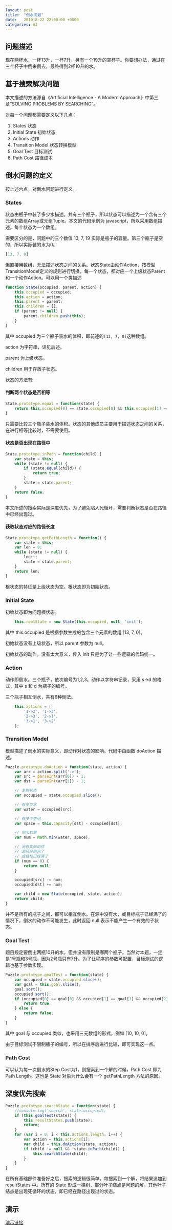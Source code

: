 ```yaml
---
layout: post
title:  "倒水问题"
date:   2019-8-22 22:00:00 +0800
categories: AI
---
```


## 问题描述

现在两杯水，一杯13升，一杯7升，另有一个19升的空杯子。你要想办法，通过在三个杯子中倒来倒去，最终得到2杯10升的水。

## 基于搜索解决问题

本文描述的方法源自《Artificial Intelligence - A Modern Approach》中第三章“SOLVING PROBLEMS BY SEARCHING”。

对每一个问题都需要定义以下几点：

1. States 状态
2. Initial State 初始状态
3. Actions 动作
4. Transition Model 状态转换模型
5. Goal Test 目标测试
6. Path Cost 路径成本

## 倒水问题的定义

按上述六点，对倒水问题进行定义。

### States

状态由瓶子中装了多少水描述。共有三个瓶子，所以状态可以描述为一个含有三个元素的数组Array或元组Tuple。本文的代码示例为 javascript，所以采用数组描述。每个状态为一个数组。

需要区分的是，问题中的三个数值 13, 7, 19 实际是瓶子的容量。第三个瓶子是空的，所以实际装的水为0。

```js
[13, 7, 0]
```

但直接用数组，无法描述状态之间的关系。状态State由动作Action，按模型TransitionModel定义的规则进行切换，每一个状态，都对应一个上级状态Parent和一个动作Action。可以用一个类描述

```js
function State(occupied, parent, action) {
    this.occupied = occupied;
    this.action = action;
    this.parent = parent;
    this.children = [];
    if (parent != null) {
        parent.children.push(this);
    }
}
```

其中 occupied 为三个瓶子装水的体积，即前述的`[13, 7, 0]`这种数组。

action 为字符串，详见后述。

parent 为上级状态。

children 用于存放子状态。

状态的方法有:

#### 判断两个状态是否相等
```js
State.prototype.equal = function(state) {
    return this.occupied[0] == state.occupied[0] && this.occupied[1] == state.occupied[1] && this.occupied[2] == state.occupied[2];
}
```
只需要比较三个瓶子装水的体积。状态的其他成员主要用于描述状态之间的关系，在进行相等比较时，不需要使用。

#### 状态是否出现在路径中
```js
State.prototype.inPath = function(child) {
    var state = this;
    while (state != null) {
        if (state.equal(child)) {
            return true;
        }
        state = state.parent;
    }
    return false;
}
```
本文所述的搜索实际是深度优先，为了避免陷入死循环，需要判断状态是否在路径中已经出现过。

#### 获取状态对应的路径长度
```js
State.prototype.getPathLength = function() {
    var state = this;
    var len = 0;
    while (state != null) {
        len++;
        state = state.parent;
    }
    return len;
}
```
根状态的特征是上级状态为空。根状态即为初始状态。

### Initial State

初始状态即为问题根状态。
```js
    this.rootState = new State(this.occupied, null, 'init');
```
其中 this.occupied 是根据参数生成的包含三个元素的数组 [13, 7, 0]。

初始状态没有上级状态，所以 parent 参数为 null。

初始状态的动作，没有太大意义，传入 init 只是为了让一些逻辑的代码统一。

### Action

动作即倒水。三个瓶子，依次编号为1,2,3。动作以字符串记录，采用 s->d 的格式，其中 s 和 d 为瓶子的编号。

三个瓶子相互倒水，共有6种倒法。

```js
    this.actions = [
        '1->2', '1->3',
        '2->3', '2->1',
        '3->1', '3->2'
    ];
```

### Transition Model

模型描述了倒水的实际意义，即动作对状态的影响。代码中由函数 doAction 描述。
```js
Puzzle.prototype.doAction = function(state, action) {
    var arr = action.split('->');
    var src = parseInt(arr[0]) - 1;
    var dst = parseInt(arr[1]) - 1;

    // 复制状态
    var occupied = state.occupied.slice();

    // 有多少水
    var water = occupied[src];

    // 有多少空间
    var space = this.capacity[dst] - occupied[dst];

    // 倒水的量
    var num = Math.min(water, space);

    // 没有实际动作
    // 源已经倒光了
    // 或目标已经满了
    if (num == 0) {
        return null;
    }

    occupied[src] -= num;
    occupied[dst] += num;

    var child = new State(occupied, state, action);
    return child;
}
```
并不是所有的瓶子之间，都可以相互倒水。在源中没有水，或目标瓶子已经满了的情况下，倒水的动作不可能发生，此时返回 null 表示不能产生一个有效的子状态。

### Goal Test

题目规定要倒出两瓶10升的水，但并没有限制是哪两个瓶子。当然对本题，一定是1号瓶和3号瓶，因为2号瓶只有7升。为了让程序的参数可配置，目标测试的逻辑也基于参数实现。

```js
Puzzle.prototype.goalTest = function(state) {
    var occupied = state.occupied.slice();
    var goal = this.goal.slice();
    goal.sort();
    occupied.sort();
    if (occupied[0] == goal[0] && occupied[1] == goal[1] && occupied[2] == goal[2]) {
        return true;
    } else {
        return false;
    }
}
```

其中 goal 与 occupied 类似，也采用三元数组的形式，例如 [10, 10, 0]。

由于目标测试不限制瓶子的编号，所以在排序后进行比较，即可实现这一点。

### Path Cost

可以认为每一次倒水的Step Cost为1，则搜索到一个解的时候，Path Cost 即为 Path Length。这也是 State 对象为什么会有一个 getPathLength 方法的原因。

## 深度优先搜索


```js
Puzzle.prototype.searchState = function(state) {
    //console.log('search', state.occupied);
    if (this.goalTest(state)) {
        this.resultStates.push(state);
        return;
    }
    for (var i = 0; i < this.actions.length; i++) {
        var action = this.actions[i];
        var child = this.doAction(state, action);
        if (child != null && !state.inPath(child)) {
            this.searchState(child);
        }
    }
}
```
在所有基础部件准备好之后，搜索的逻辑很简单。每搜索到一个解，将结果追加到 resultStates 中。所有的 State 形成一棵树，部分叶子结点是问题的解，其他叶子结点是出现死循环的状态，即已经在路径出现过的状态。

## 演示

[演示链接](/bottle/index.html)
